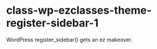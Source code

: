class-wp-ezclasses-theme-register-sidebar-1
===========================================

WordPress register_sidebar() gets an ez makeover. 
